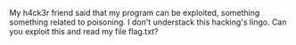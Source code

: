 My h4ck3r friend said that my program can be exploited, something something related to poisoning. I don't understack this hacking's lingo. Can you exploit this and read my file flag.txt?